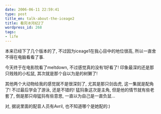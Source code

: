 ```yaml
---
date: 2006-06-11 22:59:41
type: post
title_en: talk-about-the-iceage2
title: 看完冰河纪2了
wordpress_id: 268
tags:
- life
---
```


本来已经下了几个版本的了, 不过因为iceage1在我心目中的地位很高, 所以一直舍不得在电脑看看了事.

今天终于在电影院看了meltdown, 不过感觉真的没有1好看了! 印象最深的还是那只贱贱的小松鼠, 其次就是那个自以为是的树獭了!

其他两个大动物给我的感觉就不是很深刻了, 尤其是那只剑齿虎, 这一集就是配角了! 不过最后学会了游泳, 还是不错的! 猛犸象这次是主角, 但是他的情节就有些老套了, 倒是那只母猛犸有些意思, 一直以为自己是一直负鼠...

对, 据说里面的配音人员有Avril, 也不知道哪个是她配的:)
